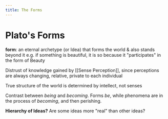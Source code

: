 ```yaml
---
title: The Forms
---
```


# Plato's Forms

**form**: an eternal archetype (or Idea) that forms the world & also stands beyond it
e.g. if something is beautiful, it is so because it "participates" in the form of Beauty

Distrust of knowledge gained by [[Sense Perception]], since perceptions are always changing, relative, private to each individual

True structure of the world is determined by intellect, not senses

Contrast between *being* and *becoming*. Forms *be*, while phenomena are in the process of *becoming*, and then perishing.

**Hierarchy of Ideas?**
Are some ideas more "real" than other ideas?